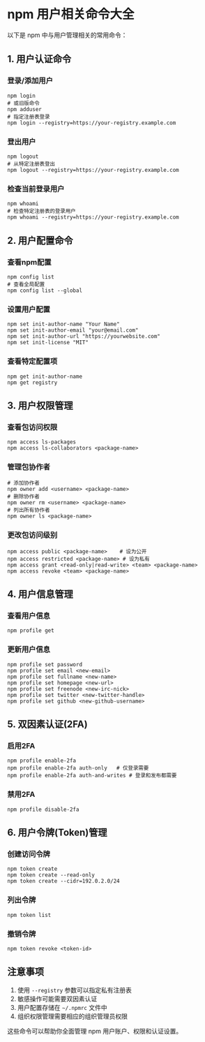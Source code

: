 # npm 用户相关命令大全

以下是 npm 中与用户管理相关的常用命令：

## 1. 用户认证命令

### 登录/添加用户

```
npm login
# 或旧版命令
npm adduser
# 指定注册表登录
npm login --registry=https://your-registry.example.com
```

### 登出用户

```
npm logout
# 从特定注册表登出
npm logout --registry=https://your-registry.example.com
```

### 检查当前登录用户

```
npm whoami
# 检查特定注册表的登录用户
npm whoami --registry=https://your-registry.example.com
```

## 2. 用户配置命令

### 查看npm配置

```
npm config list
# 查看全局配置
npm config list --global
```

### 设置用户配置

```
npm set init-author-name "Your Name"
npm set init-author-email "your@email.com"
npm set init-author-url "https://yourwebsite.com"
npm set init-license "MIT"
```

### 查看特定配置项

```
npm get init-author-name
npm get registry
```

## 3. 用户权限管理

### 查看包访问权限

```
npm access ls-packages
npm access ls-collaborators <package-name>
```

### 管理包协作者

```
# 添加协作者
npm owner add <username> <package-name>
# 删除协作者
npm owner rm <username> <package-name>
# 列出所有协作者
npm owner ls <package-name>
```

### 更改包访问级别

```
npm access public <package-name>    # 设为公开
npm access restricted <package-name> # 设为私有
npm access grant <read-only|read-write> <team> <package-name>
npm access revoke <team> <package-name>
```

## 4. 用户信息管理

### 查看用户信息

```
npm profile get
```

### 更新用户信息

```
npm profile set password
npm profile set email <new-email>
npm profile set fullname <new-name>
npm profile set homepage <new-url>
npm profile set freenode <new-irc-nick>
npm profile set twitter <new-twitter-handle>
npm profile set github <new-github-username>
```

## 5. 双因素认证(2FA)

### 启用2FA

```
npm profile enable-2fa
npm profile enable-2fa auth-only   # 仅登录需要
npm profile enable-2fa auth-and-writes # 登录和发布都需要
```

### 禁用2FA

```
npm profile disable-2fa
```

## 6. 用户令牌(Token)管理

### 创建访问令牌

```
npm token create
npm token create --read-only
npm token create --cidr=192.0.2.0/24
```

### 列出令牌

```
npm token list
```

### 撤销令牌

```
npm token revoke <token-id>
```

## 注意事项

1. 使用 `--registry` 参数可以指定私有注册表
2. 敏感操作可能需要双因素认证
3. 用户配置存储在 `~/.npmrc` 文件中
4. 组织权限管理需要相应的组织管理员权限

这些命令可以帮助你全面管理 npm 用户账户、权限和认证设置。